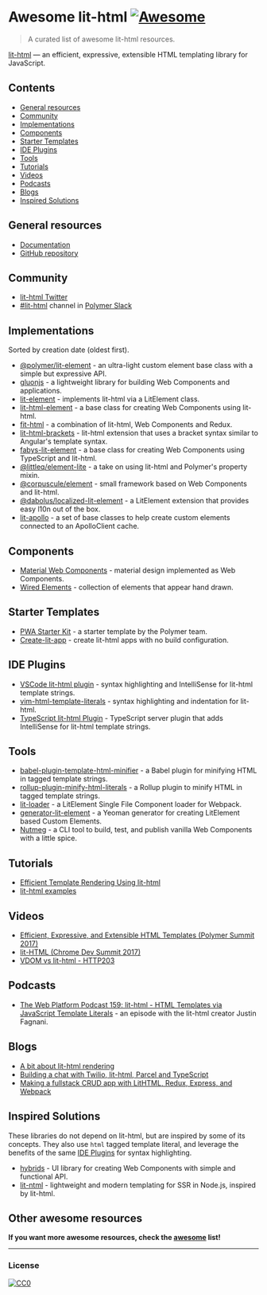 # Awesome lit-html [![Awesome](https://cdn.rawgit.com/sindresorhus/awesome/d7305f38d29fed78fa85652e3a63e154dd8e8829/media/badge.svg)](https://github.com/sindresorhus/awesome)

> A curated list of awesome lit-html resources.

[lit-html](https://polymer.github.io/lit-html/) — an efficient, expressive, extensible HTML templating library for JavaScript.

## Contents

- [General resources](#general-resources)
- [Community](#community)
- [Implementations](#implementations)
- [Components](#components)
- [Starter Templates](#starter-templates)
- [IDE Plugins](#ide-plugins)
- [Tools](#tools)
- [Tutorials](#tutorials)
- [Videos](#videos)
- [Podcasts](#podcasts)
- [Blogs](#blogs)
- [Inspired Solutions](#inspired-solutions)

## General resources

- [Documentation](https://polymer.github.io/lit-html/)
- [GitHub repository](https://github.com/Polymer/lit-html)

## Community

- [lit-html Twitter](https://twitter.com/lit_html)
- [#lit-html](https://polymer.slack.com/archives/lit-html) channel in [Polymer Slack](https://polymer-slack.herokuapp.com/)

## Implementations

Sorted by creation date (oldest first).

- [@polymer/lit-element](https://github.com/Polymer/lit-element) - an ultra-light custom element base class with a simple but expressive API.
- [gluonjs](https://github.com/ruphin/gluonjs) - a lightweight library for building Web Components and applications.
- [lit-element](https://github.com/DiiLord/lit-element) - implements lit-html via a LitElement class.
- [lit-html-element](https://github.com/kenchris/lit-element) - a base class for creating Web Components using lit-html.
- [fit-html](https://github.com/Festify/fit-html) - a combination of lit-html, Web Components and Redux.
- [lit-html-brackets](https://github.com/bgotink/lit-html-brackets) - lit-html extension that uses a bracket syntax similar to Angular's template syntax.
- [fabys-lit-element](https://github.com/fabysdev/fabys-lit-element) - a base class for creating Web Components using TypeScript and lit-html.
- [@littleq/element-lite](https://github.com/tjmonsi/element-lite) - a take on using lit-html and Polymer's property mixin.
- [@corpuscule/element](https://github.com/corpusculejs/corpuscule) - small framework based on Web Components and lit-html.
- [@dabolus/localized-lit-element](https://github.com/Dabolus/localized-lit-element) - a LitElement extension that provides easy l10n out of the box.
- [lit-apollo](https://github.com/bennypowers/lit-apollo) - a set of base classes to help create custom elements connected to an ApolloClient cache.

## Components

- [Material Web Components](https://github.com/material-components/material-components-web-components) - material design implemented as Web Components.
- [Wired Elements](https://github.com/wiredjs/wired-elements) - collection of elements that appear hand drawn.

## Starter Templates

- [PWA Starter Kit](https://github.com/Polymer/pwa-starter-kit) - a starter template by the Polymer team.
- [Create-lit-app](https://github.com/thepassle/create-lit-app) - create lit-html apps with no build configuration.

## IDE Plugins

- [VSCode lit-html plugin](https://github.com/mjbvz/vscode-lit-html) - syntax highlighting and IntelliSense for lit-html template strings.
- [vim-html-template-literals](https://github.com/jonsmithers/vim-html-template-literals) - syntax highlighting and indentation for lit-html.
- [TypeScript lit-html Plugin](https://github.com/Microsoft/typescript-lit-html-plugin) - TypeScript server plugin that adds IntelliSense for lit-html template strings.

## Tools

- [babel-plugin-template-html-minifier](https://github.com/goto-bus-stop/babel-plugin-template-html-minifier) - a Babel plugin for minifying HTML in tagged template strings.
- [rollup-plugin-minify-html-literals](https://github.com/asyncLiz/rollup-plugin-minify-html-literals) - a Rollup plugin to minify HTML in tagged template strings.
- [lit-loader](https://github.com/PolymerX/lit-loader) - a LitElement Single File Component loader for Webpack.
- [generator-lit-element](https://github.com/sebs/generator-lit-element) - a Yeoman generator for creating LitElement based Custom Elements.
- [Nutmeg](https://github.com/abraham/nutmeg-cli) - a CLI tool to build, test, and publish vanilla Web Components with a little spice.

## Tutorials
- [Efficient Template Rendering Using lit-html](https://alligator.io/web-components/lit-html/)
- [lit-html examples](https://github.com/LarsDenBakker/lit-html-examples)

## Videos
- [Efficient, Expressive, and Extensible HTML Templates (Polymer Summit 2017)](https://www.youtube.com/watch?v=ruql541T7gc)
- [lit-HTML (Chrome Dev Summit 2017)](https://www.youtube.com/watch?v=Io6JjgckHbg)
- [VDOM vs lit-html - HTTP203](https://www.youtube.com/watch?v=uCHZJy2n8Qs)

## Podcasts
- [The Web Platform Podcast 159: lit-html - HTML Templates via JavaScript Template Literals](https://thewebplatformpodcast.com/159-lithtml-html-templates-via-javascript-template-literals) -
an episode with the lit-html creator Justin Fagnani.

## Blogs
- [A bit about lit-html rendering](https://medium.com/@kennethrohde/a-bit-about-lit-html-rendering-2964c50ee56c)
- [Building a chat with Twilio, lit-html, Parcel and TypeScript](https://www.twilio.com/blog/2018/05/building-a-chat-with-twilio-lit-html-parcel-and-typescript.html)
- [Making a fullstack CRUD app with LitHTML, Redux, Express, and Webpack](https://medium.com/@pascalschilp/making-a-fullstack-crud-app-with-lithtml-redux-express-and-webpack-fe7e5cf8b3ef)

## Inspired Solutions

These libraries do not depend on lit-html, but are inspired by some of its concepts. They also use `html` tagged
template literal, and leverage the benefits of the same [IDE Plugins](#ide-plugins) for syntax highlighting.

- [hybrids](https://github.com/hybridsjs/hybrids) - UI library for creating Web Components with simple and functional API.
- [lit-ntml](https://github.com/motss/lit-ntml) - lightweight and modern templating for SSR in Node.js, inspired by lit-html.

## Other awesome resources
**If you want more awesome resources, check the [awesome](https://github.com/sindresorhus/awesome) list!**

---

### License

[![CC0](https://upload.wikimedia.org/wikipedia/commons/6/69/CC0_button.svg)](http://creativecommons.org/publicdomain/zero/1.0/)
